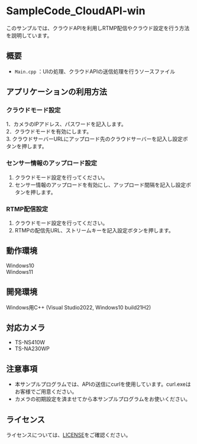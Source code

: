 # SampleCode_CloudAPI-win  
このサンプルでは、クラウドAPIを利用しRTMP配信やクラウド設定を行う方法を説明しています。

## 概要
- `Main.cpp` ：UIの処理、クラウドAPIの送信処理を行うソースファイル

## アプリケーションの利用方法  
### クラウドモード設定
1．カメラのIPアドレス、パスワードを記入します。  
2．クラウドモードを有効にします。    
3. クラウドサーバーURLにアップロード先のクラウドサーバーを記入し設定ボタンを押します。  
### センサー情報のアップロード設定
1. クラウドモード設定を行ってください。  
2. センサー情報のアップロードを有効にし、アップロード間隔を記入し設定ボタンを押します。  
### RTMP配信設定
1. クラウドモード設定を行ってください。  
2. RTMPの配信先URL、ストリームキーを記入設定ボタンを押します。 

## 動作環境  
Windows10  
Windows11

## 開発環境  
Windows用C++ (Visual Studio2022, Windows10 build21H2)

## 対応カメラ  
- TS-NS410W  
- TS-NA230WP  

## 注意事項
- 本サンプルプログラムでは、APIの送信にcurlを使用しています。curl.exeはお客様でご用意ください。  
- カメラの初期設定を済ませてから本サンプルプログラムをお使いください。

## ライセンス
ライセンスについては、[LICENSE](../../LICENSE)をご確認ください。